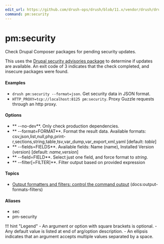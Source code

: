 ```yaml
---
edit_url: https://github.com/drush-ops/drush/blob/11.x/vendor/drush/drush/src/Commands/pm/SecurityUpdateCommands.php
command: pm:security
---
```

# pm:security

Check Drupal Composer packages for pending security updates.

This uses the [Drupal security advisories package](https://github.com/drupal-composer/drupal-security-advisories) to determine if updates
are available. An exit code of 3 indicates that the check completed, and insecure packages were found.

#### Examples

- <code>drush pm:security --format=json</code>. Get security data in JSON format.
- <code>HTTP_PROXY=tcp://localhost:8125 pm:security</code>. Proxy Guzzle requests through an http proxy.

#### Options

- ** --no-dev**. Only check production dependencies.
- ** --format=FORMAT**. Format the result data. Available formats: csv,json,list,null,php,print-r,sections,string,table,tsv,var_dump,var_export,xml,yaml [default: *table*]
- ** --fields=FIELDS**. Available fields: Name (name), Installed Version (version) [default: *name,version*]
- ** --field=FIELD**. Select just one field, and force format to *string*.
- ** --filter[=FILTER]**. Filter output based on provided expression

#### Topics

- [Output formatters and filters: control the command output](../../vendor/drush/drush/docs/output-formats-filters.md) (docs:output-formats-filters)

#### Aliases

- sec
- pm-security

!!! hint "Legend"
    - An argument or option with square brackets is optional.
    - Any default value is listed at end of arg/option description.
    - An ellipsis indicates that an argument accepts multiple values separated by a space.